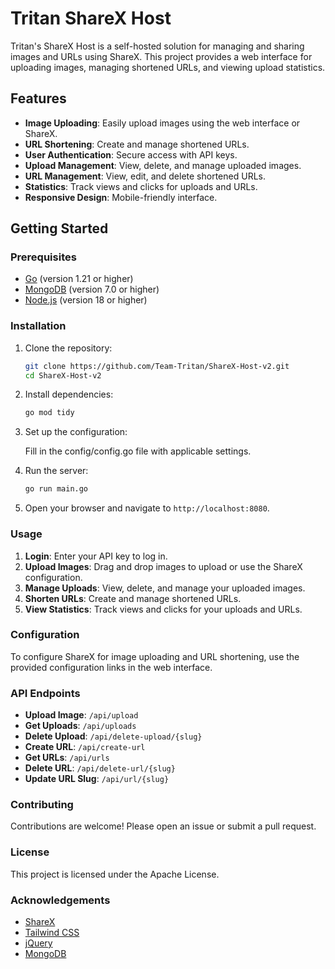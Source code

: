 # Tritan ShareX Host

Tritan's ShareX Host is a self-hosted solution for managing and sharing images and URLs using ShareX. This project provides a web interface for uploading images, managing shortened URLs, and viewing upload statistics.

## Features

- **Image Uploading**: Easily upload images using the web interface or ShareX.
- **URL Shortening**: Create and manage shortened URLs.
- **User Authentication**: Secure access with API keys.
- **Upload Management**: View, delete, and manage uploaded images.
- **URL Management**: View, edit, and delete shortened URLs.
- **Statistics**: Track views and clicks for uploads and URLs.
- **Responsive Design**: Mobile-friendly interface.

## Getting Started

### Prerequisites

- [Go](https://golang.org/dl/) (version 1.21 or higher)
- [MongoDB](https://www.mongodb.com/try/download/community) (version 7.0 or higher)
- [Node.js](https://nodejs.org/en/download/) (version 18 or higher)

### Installation

1. Clone the repository:

   ```sh
   git clone https://github.com/Team-Tritan/ShareX-Host-v2.git
   cd ShareX-Host-v2
   ```

2. Install dependencies:

   ```sh
   go mod tidy
   ```

3. Set up the configuration:

   Fill in the config/config.go file with applicable settings.

5. Run the server:

   ```sh
   go run main.go
   ```

6. Open your browser and navigate to `http://localhost:8080`.

### Usage

1. **Login**: Enter your API key to log in.
2. **Upload Images**: Drag and drop images to upload or use the ShareX configuration.
3. **Manage Uploads**: View, delete, and manage your uploaded images.
4. **Shorten URLs**: Create and manage shortened URLs.
5. **View Statistics**: Track views and clicks for your uploads and URLs.

### Configuration

To configure ShareX for image uploading and URL shortening, use the provided configuration links in the web interface.

### API Endpoints

- **Upload Image**: `/api/upload`
- **Get Uploads**: `/api/uploads`
- **Delete Upload**: `/api/delete-upload/{slug}`
- **Create URL**: `/api/create-url`
- **Get URLs**: `/api/urls`
- **Delete URL**: `/api/delete-url/{slug}`
- **Update URL Slug**: `/api/url/{slug}`

### Contributing

Contributions are welcome! Please open an issue or submit a pull request.

### License

This project is licensed under the Apache License.

### Acknowledgements

- [ShareX](https://getsharex.com/)
- [Tailwind CSS](https://tailwindcss.com/)
- [jQuery](https://jquery.com/)
- [MongoDB](https://www.mongodb.com/)
